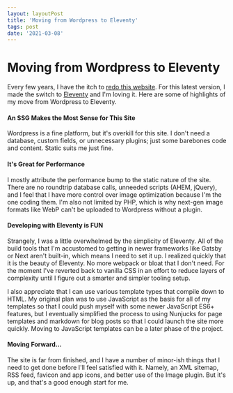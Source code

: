 ```yaml
---
layout: layoutPost
title: 'Moving from Wordpress to Eleventy'
tags: post
date: '2021-03-08'
---
```


# Moving from Wordpress to Eleventy

Every few years, I have the itch to <a href="https://web.archive.org/web/*/briangunzenhauser.com" target="_blank">redo this website</a>. For this latest version, I made the switch to <a href="https://www.11ty.dev/" target="_blank">Eleventy</a> and I'm loving it. Here are some of highlights of my move from Wordpress to Eleventy.



#### An SSG Makes the Most Sense for This Site 

Wordpress is a fine platform, but it's overkill for this site. I don't need a database, custom fields, or unnecessary plugins; just some barebones code and content. Static suits me just fine.

#### It's Great for Performance

I mostly attribute the performance bump to the static nature of the site. There are no roundtrip database calls, unneeded scripts (AHEM, jQuery), and I feel that I have more control over image optimization because I'm the one coding them. I'm also not limited by PHP, which is why next-gen image formats like WebP can't be uploaded to Wordpress without a plugin.

#### Developing with Eleventy is FUN

Strangely, I was a little overwhelmed by the simplicity of Eleventy. All of the build tools that I'm accustomed to getting in newer frameworks like Gatsby or Next aren't built-in, which means I need to set it up. I realized quickly that it is the beauty of Eleventy. No more webpack or bloat that I don't need. For the moment I've reverted back to vanilla CSS in an effort to reduce layers of complexity until I figure out a smarter and simpler tooling setup.

I also appreciate that I can use various template types that compile down to HTML. My original plan was to use JavaScript as the basis for all of my templates so that I could push myself with some newer JavaScript ES6+ features, but I eventually simplified the process to using Nunjucks for page templates and markdown for blog posts so that I could launch the site more quickly. Moving to JavaScript templates can be a later phase of the project.

#### Moving Forward...
The site is far from finished, and I have a number of minor-ish things that I need to get done before I'll feel satisfied with it. Namely, an XML sitemap, RSS feed, favicon and app icons, and better use of the Image plugin. But it's up, and that's a good enough start for me. 
